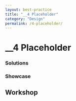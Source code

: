 ```yaml
---
layout: best-practice
title: "__4 Placeholder"
category: "Design"
permalink: /4-placeholder/
---
```


# __4 Placeholder

### Solutions

### Showcase

## Workshop
